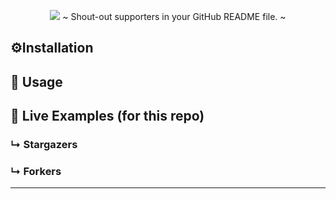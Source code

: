 <p align="center"> 
<img style="max-width:100%;" src="https://cdn.svarun.dev/gh/varunsridharan/action-repository-roster/banner.jpg"/>
~ Shout-out supporters in your GitHub README file. ~ 
</p>

## ⚙️Installation

## 🚀 Usage

## 🎉 Live Examples (for this repo)

### ↳ Stargazers
<!-- REPOSITORY_STARS:START -->
<!-- REPOSITORY_STARS:END -->

### ↳ Forkers
<!-- REPOSITORY_FORKS:START -->
<!-- REPOSITORY_FORKS:END -->

---

<!-- START common-footer.mustache -->
<!-- END common-footer.mustache -->